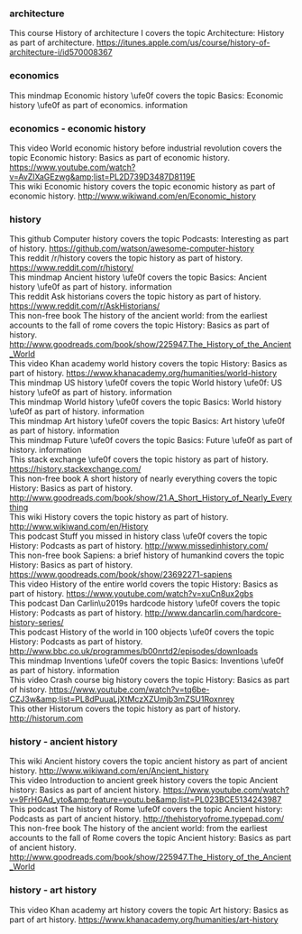 ### architecture
This course History of architecture I covers the topic Architecture: History as part of architecture.
https://itunes.apple.com/us/course/history-of-architecture-i/id570008367<br>

### economics
This mindmap Economic history  \ufe0f covers the topic Basics: Economic history  \ufe0f as part of economics.
information<br>

### economics - economic history
This video World economic history before industrial revolution covers the topic Economic history: Basics as part of economic history.
https://www.youtube.com/watch?v=AvZlXaGEzwg&amp;list=PL2D739D3487D8119E<br>
This wiki Economic history covers the topic economic history as part of economic history.
http://www.wikiwand.com/en/Economic_history<br>

### history
This github Computer history covers the topic Podcasts: Interesting as part of history.
https://github.com/watson/awesome-computer-history<br>
This reddit /r/history covers the topic history as part of history.
https://www.reddit.com/r/history/<br>
This mindmap Ancient history  \ufe0f covers the topic Basics: Ancient history  \ufe0f as part of history.
information<br>
This reddit Ask historians covers the topic history as part of history.
https://www.reddit.com/r/AskHistorians/<br>
This non-free book The history of the ancient world: from the earliest accounts to the fall of rome covers the topic History: Basics as part of history.
http://www.goodreads.com/book/show/225947.The_History_of_the_Ancient_World<br>
This video Khan academy world history covers the topic History: Basics as part of history.
https://www.khanacademy.org/humanities/world-history<br>
This mindmap US history  \ufe0f covers the topic World history  \ufe0f: US history  \ufe0f as part of history.
information<br>
This mindmap World history  \ufe0f covers the topic Basics: World history  \ufe0f as part of history.
information<br>
This mindmap Art history  \ufe0f covers the topic Basics: Art history  \ufe0f as part of history.
information<br>
This mindmap Future  \ufe0f covers the topic Basics: Future  \ufe0f as part of history.
information<br>
This stack exchange \ufe0f covers the topic history as part of history.
https://history.stackexchange.com/<br>
This non-free book A short history of nearly everything covers the topic History: Basics as part of history.
http://www.goodreads.com/book/show/21.A_Short_History_of_Nearly_Everything<br>
This wiki History covers the topic history as part of history.
http://www.wikiwand.com/en/History<br>
This podcast Stuff you missed in history class  \ufe0f covers the topic History: Podcasts as part of history.
http://www.missedinhistory.com/<br>
This non-free book Sapiens: a brief history of humankind covers the topic History: Basics as part of history.
https://www.goodreads.com/book/show/23692271-sapiens<br>
This video History of the entire world covers the topic History: Basics as part of history.
https://www.youtube.com/watch?v=xuCn8ux2gbs<br>
This podcast Dan Carlin\u2019s hardcode history  \ufe0f covers the topic History: Podcasts as part of history.
http://www.dancarlin.com/hardcore-history-series/<br>
This podcast History of the world in 100 objects  \ufe0f covers the topic History: Podcasts as part of history.
http://www.bbc.co.uk/programmes/b00nrtd2/episodes/downloads<br>
This mindmap Inventions  \ufe0f covers the topic Basics: Inventions  \ufe0f as part of history.
information<br>
This video Crash course big history covers the topic History: Basics as part of history.
https://www.youtube.com/watch?v=tq6be-CZJ3w&amp;list=PL8dPuuaLjXtMczXZUmjb3mZSU1Roxnrey<br>
This other Historum covers the topic history as part of history.
http://historum.com<br>

### history - ancient history
This wiki Ancient history covers the topic ancient history as part of ancient history.
http://www.wikiwand.com/en/Ancient_history<br>
This video Introduction to ancient greek history covers the topic Ancient history: Basics as part of ancient history.
https://www.youtube.com/watch?v=9FrHGAd_yto&amp;feature=youtu.be&amp;list=PL023BCE5134243987<br>
This podcast The history of Rome  \ufe0f covers the topic Ancient history: Podcasts as part of ancient history.
http://thehistoryofrome.typepad.com/<br>
This non-free book The history of the ancient world: from the earliest accounts to the fall of Rome covers the topic Ancient history: Basics as part of ancient history.
http://www.goodreads.com/book/show/225947.The_History_of_the_Ancient_World<br>

### history - art history
This video Khan academy art history covers the topic Art history: Basics as part of art history.
https://www.khanacademy.org/humanities/art-history<br>

